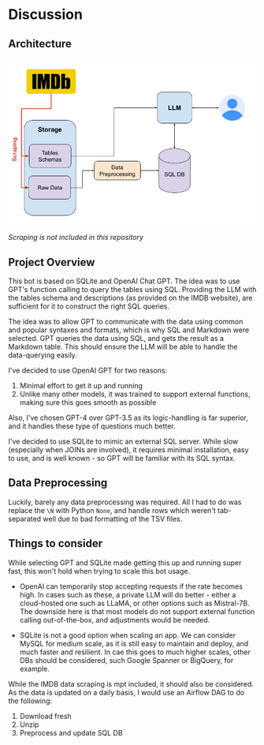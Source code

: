 # Discussion

## Architecture
![Architecture](arch.png)

_Scraping is not included in this repository_

## Project Overview
This bot is based on SQLite and OpenAI Chat GPT. The idea was to use GPT's 
function calling to query the tables using SQL. Providing the LLM with the
tables schema and descriptions (as provided on the IMDB website), are sufficient 
for it to construct the right SQL queries. 

The idea was to allow GPT to communicate with the data using common and popular 
syntaxes and formats, which is why SQL and Markdown were selected. GPT queries the
data using SQL, and gets the result as a Markdown table. This should ensure the
LLM will be able to handle the data-querying easily.

I've decided to use OpenAI GPT for two reasons:
1. Minimal effort to get it up and running
1. Unlike many other models, it was trained to support external functions, making sure
this goes smooth as possible

Also, I've chosen GPT-4 over GPT-3.5 as its logic-handling is far superior, and it 
handles these type of questions much better.

I've decided to use SQLite to mimic an external SQL server. While slow (especially when JOINs are involved), it requires minimal installation, easy to use, and is well known - so GPT will be familiar with its SQL syntax.

## Data Preprocessing
Luckily, barely any data preprocessing was required. All I had to do was replace the
`\N` with Python `None`, and handle rows which weren't tab-separated well due to bad
formatting of the TSV files.

## Things to consider
While selecting GPT and SQLite made getting this up and running super fast, this won't
hold when trying to scale this bot usage. 

* OpenAI can temporarily stop accepting requests if the rate becomes high. In cases such as these, a private LLM will do better - either a cloud-hosted one such as LLaMA, 
or other options such as Mistral-7B. The downside here is that most models do not support external function calling out-of-the-box, and adjustments would be needed.

* SQLite is not a good option when scaling an app. We can consider MySQL for medium scale, as it is still easy to maintain and deploy, and much faster and resilient.
In cae this goes to much higher scales, other DBs should be considered, such Google 
Spanner or BigQuery, for example.

While the IMDB data scraping is mpt included, it should also be considered. As the data is updated on a daily basis,
I would use an Airflow DAG to do the following:
1. Download fresh
2. Unzip
3. Preprocess and update SQL DB
